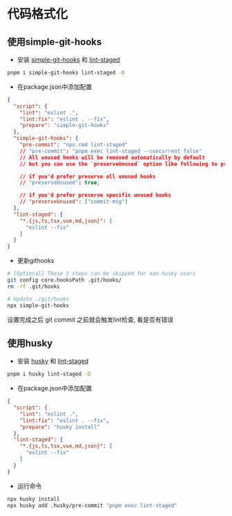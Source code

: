 # 代码格式化 
## 使用simple-git-hooks 
- 安装 [simple-git-hooks](https://www.npmjs.com/package/simple-git-hooks) 和 [lint-staged](https://www.npmjs.com/package/lint-staged)
```sh
pnpm i simple-git-hooks lint-staged -D
```
- 在package.json中添加配置
```json
{
  "script": {
    "lint": "eslint .",
    "lint:fix": "eslint . --fix",
    "prepare": "simple-git-hooks"
  },
  "simple-git-hooks": {
    "pre-commit": "npx.cmd lint-staged"
    // "pre-commit": "pnpm exec lint-staged --concurrent false"
    // All unused hooks will be removed automatically by default
    // but you can use the `preserveUnused` option like following to prevent this behavior

    // if you'd prefer preserve all unused hooks
    // "preserveUnused": true,

    // if you'd prefer preserve specific unused hooks
    // "preserveUnused": ["commit-msg"]
  },
  "lint-staged": {
    "*.{js,ts,tsx,vue,md,json}": [
      "eslint --fix"
    ]
  }
}
```

- 更新githooks

```sh
# [Optional] These 2 steps can be skipped for non-husky users
git config core.hooksPath .git/hooks/
rm -rf .git/hooks

# Update ./git/hooks
npx simple-git-hooks
```

设置完成之后 git commit 之前就会触发lint检查, 看是否有错误


## 使用husky

- 安装 [husky](https://www.npmjs.com/package/husky) 和 [lint-staged](https://www.npmjs.com/package/lint-staged) 
```sh
pnpm i husky lint-staged -D
```

- 在package.json中添加配置
```json
{
  "script": {
    "lint": "eslint .",
    "lint:fix": "eslint . --fix",
    "prepare": "husky install"
  },
  "lint-staged": {
    "*.{js,ts,tsx,vue,md,json}": [
      "eslint --fix"
    ]
  }
}
```

- 运行命令
```bash
npx husky install
npx husky add .husky/pre-commit "pnpm exec lint-staged"
```

